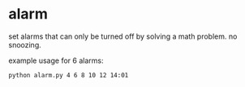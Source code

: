 # alarm

set alarms that can only be turned off by solving a math problem. no snoozing.

example usage for 6 alarms:
```
python alarm.py 4 6 8 10 12 14:01
```
